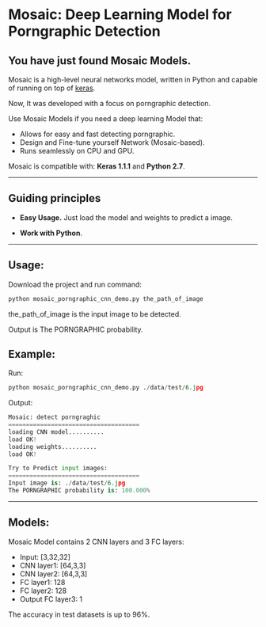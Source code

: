 
# Mosaic: Deep Learning Model for Porngraphic Detection


## You have just found Mosaic Models.

Mosaic is a high-level neural networks model, written in Python and capable of running on top of [keras](https://github.com/fchollet/keras). 

Now, It was developed with a focus on porngraphic detection. 

Use Mosaic Models if you need a deep learning Model that:

- Allows for easy and fast detecting porngraphic.
- Design and Fine-tune yourself Network (Mosaic-based).
- Runs seamlessly on CPU and GPU.

Mosaic is compatible with: __Keras 1.1.1__ and __Python 2.7__.


------------------


## Guiding principles

- __Easy Usage.__ Just load the model and weights to predict a image.

- __Work with Python__. 


------------------


## Usage:

Download the project and run command:

```python
python mosaic_porngraphic_cnn_demo.py the_path_of_image

```
the_path_of_image is the input image to be detected.


Output is The PORNGRAPHIC probability.

## Example:

Run:
```python
python mosaic_porngraphic_cnn_demo.py ./data/test/6.jpg

```

Output:
```python
Mosaic: detect porngraghic
=====================================
loading CNN model..........
load OK!
loading weights..........
load OK!

Try to Predict input images:
=====================================
Input image is: ./data/test/6.jpg
The PORNGRAPHIC probability is: 100.000% 
```

------------------


## Models:

Mosaic Model contains 2 CNN layers and 3 FC layers:

- Input: [3,32,32]
- CNN layer1: [64,3,3]
- CNN layer2: [64,3,3]
- FC layer1: 128
- FC layer2: 128
- Output FC layer3: 1

The accuracy in test datasets is up to 96%.





